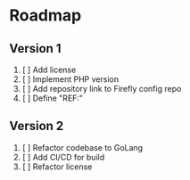 # Roadmap

## Version 1

1. [ ] Add license
2. [ ] Implement PHP version
3. [ ] Add repository link to Firefly config repo
4. [ ] Define "REF:"

## Version 2

1. [ ] Refactor codebase to GoLang
2. [ ] Add CI/CD for build
3. [ ] Refactor license
